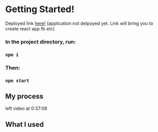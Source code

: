# Getting Started!

Deployed link [here!](https://github.com/facebook/create-react-app)
(application not delpoyed yet. Link will bring you to create react app fb etc)

### In the project directory, run:

### `npm i`

### Then:

### `npm start`



## My process

left video at 0:37:08


## What I used


